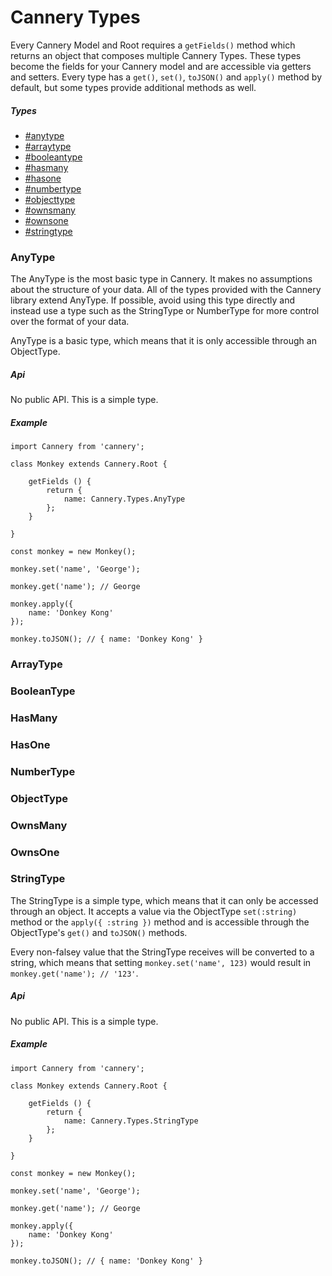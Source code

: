 # Cannery Types

Every Cannery Model and Root requires a `getFields()` method which returns an object that composes multiple Cannery Types. These types become the fields for your Cannery model and are accessible via getters and setters. Every type has a `get()`, `set()`, `toJSON()` and `apply()` method by default, but some types provide additional methods as well.

##### Types
- [#anytype](AnyType)
- [#arraytype](ArrayType)
- [#booleantype](BooleanType)
- [#hasmany](HasMany)
- [#hasone](HasOne)
- [#numbertype](NumberType)
- [#objecttype](ObjectType)
- [#ownsmany](OwnsMany)
- [#ownsone](OwnsOne)
- [#stringtype](StringType)

### AnyType

The AnyType is the most basic type in Cannery. It makes no assumptions about the structure of your data. All of the types provided with the Cannery library extend AnyType. If possible, avoid using this type directly and instead use a type such as the StringType or NumberType for more control over the format of your data.

AnyType is a basic type, which means that it is only accessible through an ObjectType.

##### Api

No public API. This is a simple type.

##### Example

```
import Cannery from 'cannery';

class Monkey extends Cannery.Root {

    getFields () {
        return {
            name: Cannery.Types.AnyType
        };
    }

}

const monkey = new Monkey();

monkey.set('name', 'George');

monkey.get('name'); // George

monkey.apply({
    name: 'Donkey Kong'
});

monkey.toJSON(); // { name: 'Donkey Kong' }
```

### ArrayType

### BooleanType

### HasMany

### HasOne

### NumberType

### ObjectType

### OwnsMany

### OwnsOne

### StringType

The StringType is a simple type, which means that it can only be accessed through an object. It accepts a value via the ObjectType `set(:string)` method or the `apply({ :string })` method and is accessible through the ObjectType's `get()` and `toJSON()` methods.

Every non-falsey value that the StringType receives will be converted to a string, which means that setting `monkey.set('name', 123)` would result in `monkey.get('name'); // '123'`.

##### Api

No public API. This is a simple type.

##### Example

```
import Cannery from 'cannery';

class Monkey extends Cannery.Root {

    getFields () {
        return {
            name: Cannery.Types.StringType
        };
    }

}

const monkey = new Monkey();

monkey.set('name', 'George');

monkey.get('name'); // George

monkey.apply({
    name: 'Donkey Kong'
});

monkey.toJSON(); // { name: 'Donkey Kong' }
```
